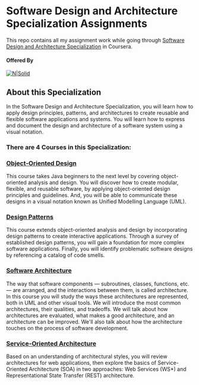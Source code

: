 # Software Design and Architecture Specialization Assignments
This repo contains all my assignment work while going through [Software Design and Architecture Specialization](https://www.coursera.org/specializations/software-design-architecture) in Coursera.

#### Offered By
[![N|Solid](https://d3njjcbhbojbot.cloudfront.net/api/utilities/v1/imageproxy/https://coursera-university-assets.s3.amazonaws.com/35/23d929219e4489c2d11215009dc699/coursera_180x180.png?auto=format%2Ccompress&dpr=1&w=120&h=120&q=40)](https://d3njjcbhbojbot.cloudfront.net/api/utilities/v1/imageproxy/https://coursera-university-assets.s3.amazonaws.com/35/23d929219e4489c2d11215009dc699/coursera_180x180.png?auto=format%2Ccompress&dpr=1&w=120&h=120&q=40)

## About this Specialization
In the Software Design and Architecture Specialization, you will learn how to apply design principles, patterns, and architectures to create reusable and flexible software applications and systems. You will learn how to express and document the design and architecture of a software system using a visual notation.

### There are 4 Courses in this Specialization:

### [Object-Oriented Design](https://www.coursera.org/learn/object-oriented-design)
This course takes Java beginners to the next level by covering object-oriented analysis and design. You will discover how to create modular, flexible, and reusable software, by applying object-oriented design principles and guidelines. And, you will be able to communicate these designs in a visual notation known as Unified Modelling Language (UML).

### [Design Patterns](https://www.coursera.org/learn/design-patterns)
This course extends object-oriented analysis and design by incorporating design patterns to create interactive applications. Through a survey of established design patterns, you will gain a foundation for more complex software applications. Finally, you will identify problematic software designs by referencing a catalog of code smells.

### [Software Architecture](https://www.coursera.org/learn/software-architecture)
The way that software components — subroutines, classes, functions, etc. — are arranged, and the interactions between them, is called architecture. In this course you will study the ways these architectures are represented, both in UML and other visual tools. We will introduce the most common architectures, their qualities, and tradeoffs. We will talk about how architectures are evaluated, what makes a good architecture, and an architecture can be improved. We'll also talk about how the architecture touches on the process of software development.

### [Service-Oriented Architecture](https://www.coursera.org/learn/service-oriented-architecture)
  Based on an understanding of architectural styles, you will review architectures for web applications, then explore the basics of Service-Oriented Architecture (SOA) in two approaches: Web Services (WS*) and Representational State Transfer (REST) architecture.
